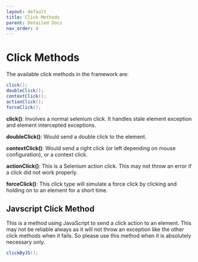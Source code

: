 ```yaml
---
layout: default
title: Click Methods
parent: Detailed Docs
nav_order: 4
---
```


# Click Methods

The available click methods in the framework are:

```java
click();
doubleClick();
contextClick();
actionClick();
forceClick();
```

**click()**:
Involves a normal selenium click. It handles stale element exception and element intercepted
exceptions.

**doubleClick()**:
Would send a double click to the element.

**contextClick()**:
Would send a right click (or left depending on mouse configuration), or a context click.

**actionClick()**:
This is a Selenium action click. This  may not throw an error if a click did not work properly.

**forceClick()**:
This click type will simulate a force click by clicking and holding on to an element for a short time.

## Javscript Click Method

This is a method using JavaScript to send a click action to an element. This may not be reliable always as it 
will not throw an exception like the other click methods when it fails. So please use this method when it is 
absolutely necessary only.

```java
clickByJS();
```




